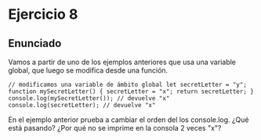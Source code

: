 # Ejercicio 8

## Enunciado

Vamos a partir de uno de los ejemplos anteriores que usa una variable global, que luego se modifica desde una función.

`// modificamos una variable de ámbito global let secretLetter = "y"; function mySecretLetter() { secretLetter = "x"; return secretLetter; } console.log(mySecretLetter()); // devuelve "x" console.log(secretLetter); // devuelve "x"`

En el ejemplo anterior prueba a cambiar el orden del los console.log. ¿Qué está pasando? ¿Por qué no se imprime en la consola 2 veces "x"?
